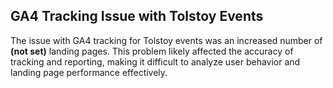 ## GA4 Tracking Issue with Tolstoy Events

The issue with GA4 tracking for Tolstoy events was an increased number of **(not set)** landing pages. This problem likely affected the accuracy of tracking and reporting, making it difficult to analyze user behavior and landing page performance effectively.